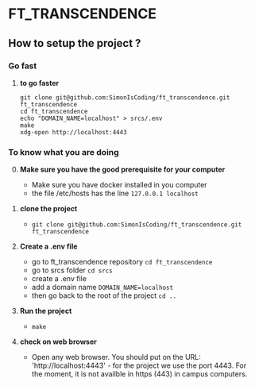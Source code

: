 # FT_TRANSCENDENCE

<!-- Description of the project -->

<!-- ## Final score
<div align=center>
<img src="https://github.com/SimonIsCoding/utils_and_random/blob/main/ft_irc_grade.png"/>
</div> -->

## How to setup the project ?
### Go fast
1. **to go faster**
    ```
    git clone git@github.com:SimonIsCoding/ft_transcendence.git ft_transcendence
    cd ft_transcendence
    echo "DOMAIN_NAME=localhost" > srcs/.env
    make
    xdg-open http://localhost:4443
    ```

### To know what you are doing
0. **Make sure you have the good prerequisite for your computer**
   - Make sure you have docker installed in you computer
   - the file /etc/hosts has the line `127.0.0.1 localhost`

1. **clone the project**
   - `git clone git@github.com:SimonIsCoding/ft_transcendence.git ft_transcendence`

2. **Create a .env file**
   - go to ft_transcendence repository `cd ft_transcendence`
   - go to srcs folder `cd srcs`
   - create a .env file
   - add a domain name `DOMAIN_NAME=localhost`
   - then go back to the root of the project `cd ..`

2. **Run the project**
   - `make`

3. **check on web browser**
   - Open any web browser. You should put on the URL: 'http://localhost:4443' - for the project we use the port 4443. For the moment, it is not availble in https (443) in campus computers.
